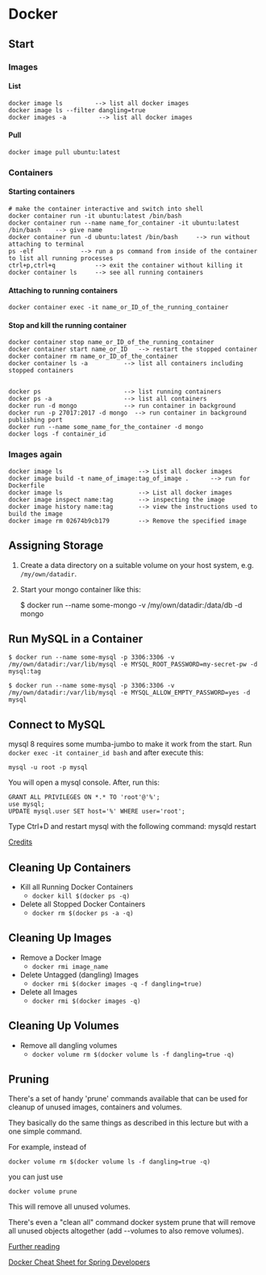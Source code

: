 Docker
======


Start
-----

### Images

#### List
    docker image ls         --> list all docker images
    docker image ls --filter dangling=true
    docker images -a         --> list all docker images
#### Pull
    docker image pull ubuntu:latest

### Containers

#### Starting containers
    # make the container interactive and switch into shell
    docker container run -it ubuntu:latest /bin/bash    
    docker container run --name name_for_container -it ubuntu:latest /bin/bash    --> give name
    docker container run -d ubuntu:latest /bin/bash     --> run without attaching to terminal
    ps -elf             --> run a ps command from inside of the container to list all running processes
    ctrl+p,ctrl+q           --> exit the container without killing it
    docker container ls     --> see all running containers
#### Attaching to running containers
    docker container exec -it name_or_ID_of_the_running_container
#### Stop and kill the running container
    docker container stop name_or_ID_of_the_running_container
    docker container start name_or_ID   --> restart the stopped container
    docker container rm name_or_ID_of_the_container
    docker container ls -a          --> list all containers including stopped containers


    docker ps                       --> list running containers
    docker ps -a                    --> list all containers
    docker run -d mongo             --> run container in background
    docker run -p 27017:2017 -d mongo  --> run container in background publishing port
    docker run --name some_name_for_the_container -d mongo
    docker logs -f container_id

### Images again
    docker image ls                     --> List all docker images
    docker image build -t name_of_image:tag_of_image .      --> run for Dockerfile
    docker image ls                     --> List all docker images
    docker image inspect name:tag       --> inspecting the image
    docker image history name:tag       --> view the instructions used to build the image
    docker image rm 02674b9cb179        --> Remove the specified image

Assigning Storage
-----------------

1. Create a data directory on a suitable volume on your host system, e.g. `/my/own/datadir`.

2. Start your mongo container like this:

    $ docker run --name some-mongo -v /my/own/datadir:/data/db -d mongo


Run MySQL in a Container
------------------------

    $ docker run --name some-mysql -p 3306:3306 -v /my/own/datadir:/var/lib/mysql -e MYSQL_ROOT_PASSWORD=my-secret-pw -d mysql:tag

    $ docker run --name some-mysql -p 3306:3306 -v /my/own/datadir:/var/lib/mysql -e MYSQL_ALLOW_EMPTY_PASSWORD=yes -d mysql


Connect to MySQL
----------------

mysql 8 requires some mumba-jumbo to make it work from the start. Run `docker exec -it container_id bash`  and after execute this:

    mysql -u root -p mysql

You will open a mysql console. After, run this:

    GRANT ALL PRIVILEGES ON *.* TO 'root'@'%';
    use mysql;
    UPDATE mysql.user SET host='%' WHERE user='root';

Type Ctrl+D and restart mysql with the following command: mysqld restart

[Credits](https://stackoverflow.com/a/53063112)


Cleaning Up Containers
----------------------
* Kill all Running Docker Containers
    * `docker kill $(docker ps -q)`
* Delete all Stopped Docker Containers
    * `docker rm $(docker ps -a -q)`

Cleaning Up Images
------------------
* Remove a Docker Image
    * `docker rmi image_name`
* Delete Untagged (dangling) Images
    * `docker rmi $(docker images -q -f dangling=true)`
* Delete all Images
    * `docker rmi $(docker images -q)`

Cleaning Up Volumes
-------------------
* Remove all dangling volumes
    * `docker volume rm $(docker volume ls -f dangling=true -q)`

Pruning
-------
There's a set of handy 'prune' commands available that can be used for cleanup of unused images, containers and volumes.

They basically do the same things as described in this lecture but with a one simple command.

For example, instead of

    docker volume rm $(docker volume ls -f dangling=true -q)

you can just use

    docker volume prune

This will remove all unused volumes.

There's even a "clean all" command docker system prune that will remove all unused objects altogether (add --volumes to also remove volumes).

[Further reading](https://docs.docker.com/config/pruning/)


[Docker Cheat Sheet for Spring Developers](https://springframework.guru/docker-cheat-sheet-for-spring-devlopers/)

